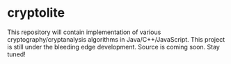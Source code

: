 cryptolite
==========

This repository will contain implementation of various cryptography/cryptanalysis algorithms in Java/C++/JavaScript. 
This project is still under the bleeding edge development. Source is coming soon. Stay tuned!
